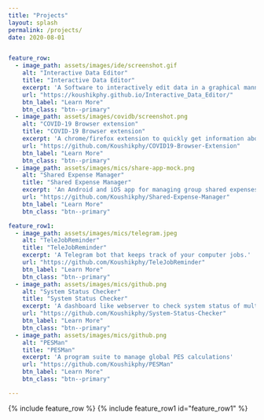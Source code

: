 ```yaml
---
title: "Projects"
layout: splash
permalink: /projects/
date: 2020-08-01


feature_row:
  - image_path: assets/images/ide/screenshot.gif
    alt: "Interactive Data Editor"
    title: "Interactive Data Editor"
    excerpt: 'A Software to interactively edit data in a graphical manner.'
    url: "https://koushikphy.github.io/Interactive_Data_Editor/"
    btn_label: "Learn More"
    btn_class: "btn--primary"
  - image_path: assets/images/covidb/screenshot.png
    alt: "COVID-19 Browser extension"
    title: "COVID-19 Browser extension"
    excerpt: 'A chrome/firefox extension to quickly get information about Coronavirus disease'
    url: "https://github.com/Koushikphy/COVID19-Browser-Extension"
    btn_label: "Learn More"
    btn_class: "btn--primary"
  - image_path: assets/images/mics/share-app-mock.png
    alt: "Shared Expense Manager"
    title: "Shared Expense Manager"
    excerpt: 'An Android and iOS app for managing group shared expenses.'
    url: "https://github.com/Koushikphy/Shared-Expense-Manager"
    btn_label: "Learn More"
    btn_class: "btn--primary"

feature_row1:
  - image_path: assets/images/mics/telegram.jpeg
    alt: "TeleJobReminder"
    title: "TeleJobReminder"
    excerpt: 'A Telegram bot that keeps track of your computer jobs.'
    url: "https://github.com/Koushikphy/TeleJobReminder"
    btn_label: "Learn More"
    btn_class: "btn--primary"
  - image_path: assets/images/mics/github.png
    alt: "System Status Checker"
    title: "System Status Checker"
    excerpt: 'A dashboard like webserver to check system status of multiple PC/Workstation/Cluster in a single place.'
    url: "https://github.com/Koushikphy/System-Status-Checker"
    btn_label: "Learn More"
    btn_class: "btn--primary"
  - image_path: assets/images/mics/github.png
    alt: "PESMan"
    title: "PESMan"
    excerpt: 'A program suite to manage global PES calculations'
    url: "https://github.com/Koushikphy/PESMan"
    btn_label: "Learn More"
    btn_class: "btn--primary"

---
```


{% include feature_row %}
{% include feature_row1  id="feature_row1" %}


